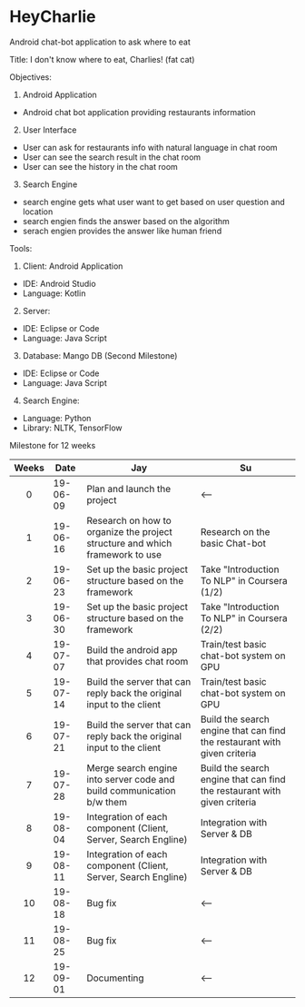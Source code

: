 # HeyCharlie
Android chat-bot application to ask where to eat

Title: I don't know where to eat, Charlies! (fat cat)

Objectives:
1. Android Application
 - Android chat bot application providing restaurants information
2. User Interface
 - User can ask for restaurants info with natural language in chat room
 - User can see the search result in the chat room
 - User can see the history in the chat room
3. Search Engine
 - search engine gets what user want to get based on user question and location
 - search engien finds the answer based on the algorithm  
 - serach engien provides the answer like human friend

Tools:
1. Client: Android Application
 - IDE: Android Studio
 - Language: Kotlin
2. Server:
 - IDE: Eclipse or Code
 - Language: Java Script
3. Database: Mango DB (Second Milestone)
 - IDE: Eclipse or Code
 - Language: Java Script
4. Search Engine:
 - Language: Python
 - Library: NLTK, TensorFlow
 
Milestone for 12 weeks

|Weeks|Date|Jay|Su|
|:-----:|-----------|---|---|
|0 |19-06-09|Plan and launch the project|<--|
|1 |19-06-16|Research on how to organize the project structure and which framework to use| Research on the basic Chat-bot|
|2 |19-06-23|Set up the basic project structure based on the framework| Take "Introduction To NLP" in Coursera (1/2) |
|3 |19-06-30|Set up the basic project structure based on the framework| Take "Introduction To NLP" in Coursera (2/2)|
|4 |19-07-07|Build the android app that provides chat room| Train/test basic chat-bot system on GPU|
|5 |19-07-14|Build the server that can reply back the original input to the client| Train/test basic chat-bot system on GPU|
|6 |19-07-21|Build the server that can reply back the original input to the client| Build the search engine that can find the restaurant with given criteria||
|7 |19-07-28|Merge search engine into server code and build communication b/w them|Build the search engine that can find the restaurant with given criteria|
|8 |19-08-04|Integration of each component (Client, Server, Search Engline)|Integration with Server & DB | 
|9 |19-08-11|Integration of each component (Client, Server, Search Engline)|Integration with Server & DB|
|10|19-08-18|Bug fix|<--|
|11|19-08-25|Bug fix|<--|
|12|19-09-01|Documenting|<--|
